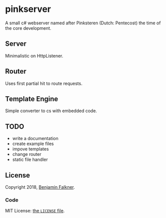 # pinkserver
A small c# webserver named after Pinksteren (Dutch: Pentecost) the time of the core development.


## Server
Minimalistic on HttpListener.

## Router
Uses first partial hit to route requests.


## Template Engine
Simple converter to cs with embedded code.

## TODO

 * write a documentation
 * create example files
 * impove templates
 * change router 
 * static file handler

## License

Copyright 2018, [Benjamin Falkner](http://bennof.github.io/).

### Code

MIT License: [the `LICENSE` file](https://github.com/bennof/pinkserver/blob/master/LICENSE).